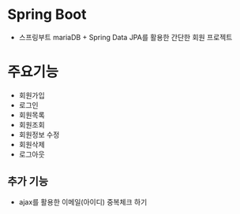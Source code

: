 # Spring Boot
- 스프링부트 mariaDB + Spring Data JPA를 활용한 간단한 회원 프로젝트

# 주요기능
- 회원가입
- 로그인
- 회원목록
- 회원조회
- 회원정보 수정
- 회원삭제
- 로그아웃

## 추가 기능
- ajax를 활용한 이메일(아이디) 중복체크 하기

